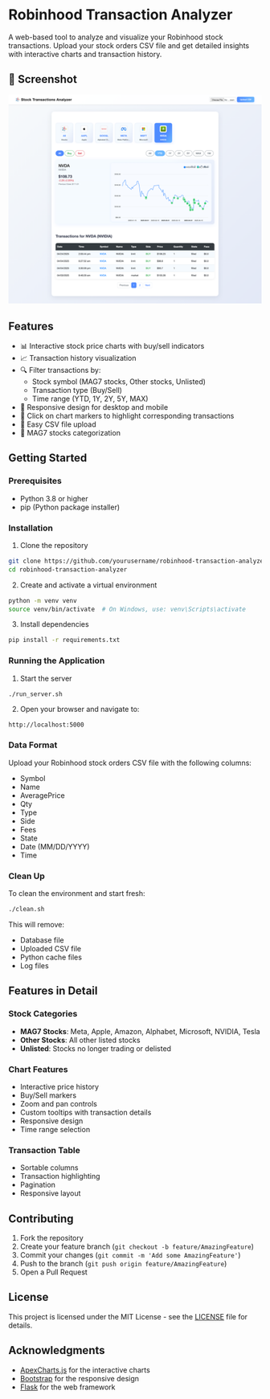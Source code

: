 # Robinhood Transaction Analyzer

A web-based tool to analyze and visualize your Robinhood stock transactions. Upload your stock orders CSV file and get detailed insights with interactive charts and transaction history.

## 📸 Screenshot

![Application Screenshot](Screenshot.png)

## Features

- 📊 Interactive stock price charts with buy/sell indicators
- 📈 Transaction history visualization
- 🔍 Filter transactions by:
  - Stock symbol (MAG7 stocks, Other stocks, Unlisted)
  - Transaction type (Buy/Sell)
  - Time range (YTD, 1Y, 2Y, 5Y, MAX)
- 📱 Responsive design for desktop and mobile
- 🎯 Click on chart markers to highlight corresponding transactions
- 📂 Easy CSV file upload
- 💼 MAG7 stocks categorization

## Getting Started

### Prerequisites

- Python 3.8 or higher
- pip (Python package installer)

### Installation

1. Clone the repository
```bash
git clone https://github.com/yourusername/robinhood-transaction-analyzer.git
cd robinhood-transaction-analyzer
```

2. Create and activate a virtual environment
```bash
python -m venv venv
source venv/bin/activate  # On Windows, use: venv\Scripts\activate
```

3. Install dependencies
```bash
pip install -r requirements.txt
```

### Running the Application

1. Start the server
```bash
./run_server.sh
```

2. Open your browser and navigate to:
```
http://localhost:5000
```

### Data Format

Upload your Robinhood stock orders CSV file with the following columns:
- Symbol
- Name
- AveragePrice
- Qty
- Type
- Side
- Fees
- State
- Date (MM/DD/YYYY)
- Time

### Clean Up

To clean the environment and start fresh:
```bash
./clean.sh
```
This will remove:
- Database file
- Uploaded CSV file
- Python cache files
- Log files

## Features in Detail

### Stock Categories
- **MAG7 Stocks**: Meta, Apple, Amazon, Alphabet, Microsoft, NVIDIA, Tesla
- **Other Stocks**: All other listed stocks
- **Unlisted**: Stocks no longer trading or delisted

### Chart Features
- Interactive price history
- Buy/Sell markers
- Zoom and pan controls
- Custom tooltips with transaction details
- Responsive design
- Time range selection

### Transaction Table
- Sortable columns
- Transaction highlighting
- Pagination
- Responsive layout

## Contributing

1. Fork the repository
2. Create your feature branch (`git checkout -b feature/AmazingFeature`)
3. Commit your changes (`git commit -m 'Add some AmazingFeature'`)
4. Push to the branch (`git push origin feature/AmazingFeature`)
5. Open a Pull Request

## License

This project is licensed under the MIT License - see the [LICENSE](LICENSE) file for details.

## Acknowledgments

- [ApexCharts.js](https://apexcharts.com/) for the interactive charts
- [Bootstrap](https://getbootstrap.com/) for the responsive design
- [Flask](https://flask.palletsprojects.com/) for the web framework
